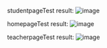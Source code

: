 studentpageTest result:
![image](https://github.com/user-attachments/assets/66d29e48-75fb-447f-bd42-a0a8533afe0c)


homepageTest result:
![image](https://github.com/user-attachments/assets/304059e9-af1d-4d78-87f4-9b9cc0b195bf)


teacherpageTest result:
![image](https://github.com/user-attachments/assets/c204062b-e5b8-437a-8e84-358a4a6ce086)
